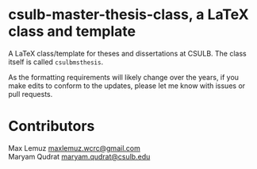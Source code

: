 # csulb-master-thesis-class, a LaTeX class and template

A LaTeX class/template for theses and dissertations at CSULB. The class itself is called `csulbmsthesis`.





As the formatting requirements will likely change over the years, if you make edits to conform to the updates, please let me know with issues or pull requests.

# Contributors
Max Lemuz maxlemuz.wcrc@gmail.com <br/>
Maryam Qudrat maryam.qudrat@csulb.edu <br/>
